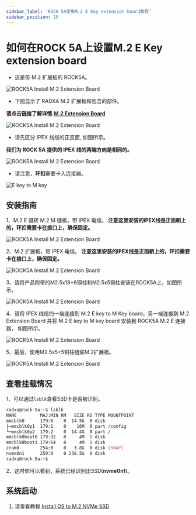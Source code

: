 ```yaml
---
sidebar_label: 'ROCK 5A使用M.2 E Key extension board教程'
sidebar_position: 20
---
```


# 如何在ROCK 5A上设置M.2 E Key extension board

- 这是带 M.2 扩展板的 ROCK5A。

![ROCK5A Install M.2 Extension Board](/img/rock5a/rock5a-m2-extension-board-01.webp)

- 下图显示了 RADXA M.2 扩展板和包含的部件。

**请点击链接了解详情.[M.2 Extension Board](../../../accessories/m2-extension-board)**

![ROCK5A Install M.2 Extension Board](/img/accessories/m2-extension-board-03.webp)

- 请先区分 IPEX 线缆的正反面, 如图所示。

**我们为 ROCK 5A 提供的 IPEX 线的两端方向是相同的。**

![ROCK5A Install M.2 Extension Board](/img/accessories/m2-extension-board-04.webp)

- 请注意，**环扣**需要卡入连接器。

![E key to M key](/img/accessories/ekey-to-mkey-01.webp)

## 安装指南

1、M.2 E 键转 M.2 M 键板，带 IPEX 电缆。 **注意这里安装的IPEX线是正面朝上的，环扣需要卡在接口上，确保固定。**

![ROCK5A Install M.2 Extension Board](/img/accessories/m2-extension-board-02.webp)

2、M.2 扩展板，带 IPEX 电缆。 **注意这里安装的IPEX线是正面朝上的，环扣需要卡在接口上，确保固定。**

![ROCK5A Install M.2 Extension Board](/img/accessories/m2-extension-board-01.webp)

3、请将产品附带的M2.5x18+6铜柱和M2.5x5铜柱安装在ROCK5A上，如图所示。

![ROCK5A Install M.2 Extension Board](/img/rock5a/rock5a-m2-extension-board-04.webp)

4、请将 IPEX 线缆的一端连接到 M.2 E key to M Key board，另一端连接到 M.2 Extension Board 并将 M.2 E key to M key board 安装到 ROCK5A M.2 E 连接器， 如图所示。

![ROCK5A Install M.2 Extension Board](/img/rock5a/rock5a-m2-extension-board-03.webp)

5、最后，使用M2.5x5+5铜柱组装M.2扩展板。

![ROCK5A Install M.2 Extension Board](/img/rock5a/rock5a-m2-extension-board-02.webp)

## 查看挂载情况

1、可以通过```lsblk```查看SSD卡是否被识别。
```bash
radxa@rock-5a:~$ lsblk
NAME         MAJ:MIN RM   SIZE RO TYPE MOUNTPOINT
mmcblk0      179:0    0  14.5G  0 disk 
├─mmcblk0p1  179:1    0    16M  0 part /config
└─mmcblk0p2  179:2    0  14.4G  0 part /
mmcblk0boot0 179:32   0     4M  1 disk 
mmcblk0boot1 179:64   0     4M  1 disk 
zram0        254:0    0   3.8G  0 disk [SWAP]
nvme0n1      259:0    0 238.5G  0 disk 
radxa@rock-5a:~$ 
```
2、这时你可以看到，系统已经识别出SSD(**nvme0n1**)。

## 系统启动

1. 请查看教程 [Install OS to M.2 NVMe SSD](../getting-started/m2-install)
